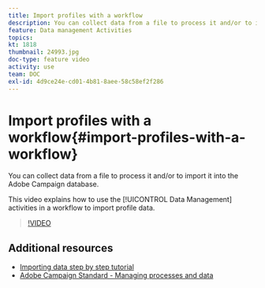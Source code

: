```yaml
---
title: Import profiles with a workflow
description: You can collect data from a file to process it and/or to import it into the Adobe Campaign database. This video explains how to import profile data using a workflow.
feature: Data management Activities
topics: 
kt: 1818
thumbnail: 24993.jpg
doc-type: feature video
activity: use
team: DOC
exl-id: 4d9ce24e-cd01-4b81-8aee-58c58ef2f286
---
```

# Import profiles with a workflow{#import-profiles-with-a-workflow}

You can collect data from a file to process it and/or to import it into the Adobe Campaign database.

This video explains how to use the [!UICONTROL Data Management] activities in a workflow to import profile data.

>[!VIDEO](https://video.tv.adobe.com/v/24993?quality=12)

## Additional resources

* [Importing data step by step tutorial](https://docs.adobe.com/content/help/en/campaign-standard/using/managing-processes-and-data/workflow-general-operation/importing-data.html#example--import-workflow-template)
* [Adobe Campaign Standard - Managing processes and data](https://docs.adobe.com/content/help/en/campaign-standard/using/managing-processes-and-data/about-workflows-and-data-management/discovering-workflows.html)
